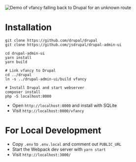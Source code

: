 ![Demo of vfancy falling back to Drupal for an unknown route](https://i.imgur.com/JW7CdkZ.gifv)

# Installation

```
git clone https://github.com/drupal/drupal
git clone https://github.com/jsdrupal/drupal-admin-ui

cd drupal-admin-ui
yarn install
yarn build

# Link vfancy to Drupal
cd ../drupal
ln -s ../drupal-admin-ui/build vfancy

# Install Drupal and start webserver
composer install
php -S localhost:8000
```

- Open `http://localhost:8000` and install with SQLite
- Visit `http://localhost:8000/vfancy`

# For Local Development

- Copy `.env` to `.env.local` and comment out `PUBLIC_URL`
- Start the Webpack dev server with `yarn start`
- Visit `http://localhost:3000/`
